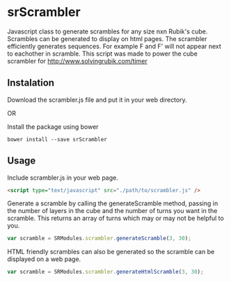 # srScrambler
Javascript class to generate scrambles for any size nxn Rubik's cube. Scrambles can be generated to display on html pages. The scrambler efficiently generates sequences. For example F and F' will not appear next to eachother in scramble.
This script was made to power the cube scrambler for http://www.solvingrubik.com/timer

## Instalation
Download the scrambler.js file and put it in your web directory.

OR

Install the package using bower
```
bower install --save srScrambler
```

## Usage

Include scrambler.js in your web page.
```html
<script type="text/javascript" src="./path/to/scrambler.js" />
```

Generate a scramble by calling the generateScramble method, passing in the number of layers in the cube and the number of turns you want in the scramble. This returns an array of turns which may or may not be helpful to you.

```javascript
var scramble = SRModules.scrambler.generateScramble(3, 30);
```

HTML friendly scrambles can also be generated so the scramble can be displayed on a web page.
```javascript
var scramble = SRModules.scrambler.generateHtmlScramble(3, 30);
```
